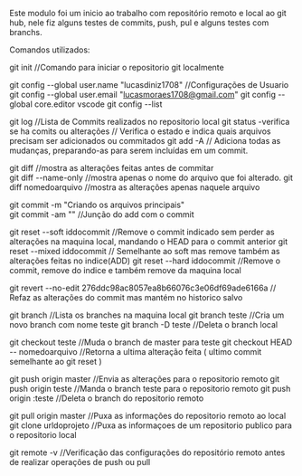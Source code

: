 Este modulo foi um inicio ao trabalho com repositório remoto e local ao git hub, nele fiz alguns testes de commits, push, pul e alguns testes com branchs.

Comandos utilizados: 



git init                                                       //Comando para iniciar o repositorio git localmente

git config --global user.name "lucasdiniz1708"                  //Configurações de Usuario                
git config --global user.email "lucasmoraes1708@gmail.com"
git config --global core.editor vscode
git config --list

git log                                                       //Lista de Commits realizados no repositorio local
git status -verifica se ha comits ou alterações               // Verifica o estado e indica quais arquivos precisam ser adicionados ou commitados
git add -A                                                     // Adiciona todas as mudanças, preparando-as para serem incluídas em um commit. 

git diff                                                        //mostra as alterações feitas antes de commitar         
git diff --name-only                                            //mostra apenas o nome do arquivo que foi alterado.
git diff nomedoarquivo                                          //mostra as alterações apenas naquele arquivo

git commit -m "Criando os arquivos principais"                
git commit -am ""                                               //Junção do add com o commit


git reset --soft iddocommit                             //Remove o commit indicado sem perder as alterações na maquina local, mandando o HEAD para o commit anterior
git reset --mixed iddocommit                            // Semelhante ao soft mas remove também as alterações feitas no indice(ADD)
git reset --hard  iddocommit                            //Remove o commit, remove do indice e também remove da maquina local

git revert --no-edit 276ddc98ac8057ea8b66076c3e06df69ade6166a       // Refaz as alterações do commit mas mantém no historico salvo 

git branch                                        //Lista os branches na maquina local
git branch teste                                  //Cria um novo branch com nome teste
git branch -D teste                               //Deleta o branch local

git checkout teste                             //Muda o branch de master para teste 
git checkout HEAD -- nomedoarquivo            //Retorna a ultima alteração feita ( ultimo commit semelhante ao git reset )

git push origin master                      //Envia as alterações para o repositorio remoto
git push origin teste                       //Manda o branch teste para o repositorio remoto
git push origin :teste                     //Deleta o branch do repositorio remoto

git pull origin master                      //Puxa as informações do repositorio remoto ao local
git clone urldoprojeto                      //Puxa as informaçoes de um repositorio publico para o repositorio local

git remote -v                           //Verificação das configurações do repositório remoto antes de realizar operações de push ou pull
